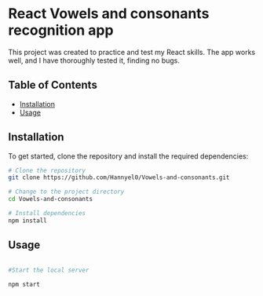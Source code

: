 # React Vowels and consonants recognition app

This project was created to practice and test my React skills. The app works well, and I have thoroughly tested it, finding no bugs.

## Table of Contents

- [Installation](#installation)
- [Usage](#usage)

## Installation

To get started, clone the repository and install the required dependencies:

```bash
# Clone the repository
git clone https://github.com/Hannyel0/Vowels-and-consonants.git

# Change to the project directory
cd Vowels-and-consonants

# Install dependencies
npm install
```

## Usage

```bash

#Start the local server

npm start
```
